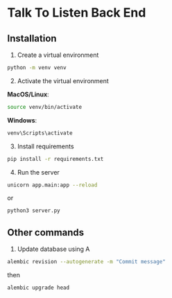 # Talk To Listen Back End

## Installation
1. Create a virtual environment
```bash
python -m venv venv
```

2. Activate the virtual environment

**MacOS/Linux**:
```bash
source venv/bin/activate
```

**Windows**:
```bash
venv\Scripts\activate
```

3. Install requirements
```bash
pip install -r requirements.txt
```

4. Run the server
```bash
unicorn app.main:app --reload
```

or
```bash
python3 server.py
```

## Other commands
1. Update database using A
```bash
alembic revision --autogenerate -m "Commit message"
```

then

```bash
alembic upgrade head
```